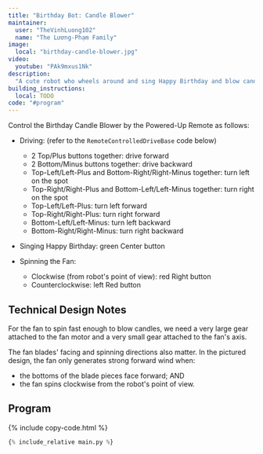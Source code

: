 ```yaml
---
title: "Birthday Bot: Candle Blower"
maintainer:
  user: "TheVinhLuong102"
  name: "The Lương-Phạm Family"
image:
  local: "birthday-candle-blower.jpg"
video:
  youtube: "PAk9mxus1Nk"
description:
  "A cute robot who wheels around and sing Happy Birthday and blow candles by its powerful fan! Member of the Lương-Phạm family's Birthday Bots squad, alongside Birthday Cake Cutter and Birthday Gift Presenter."
building_instructions:
  local: TODO
code: "#program"
---
```



Control the Birthday Candle Blower by the Powered-Up Remote as follows:

- Driving: (refer to the `RemoteControlledDriveBase` code below)
  - 2 Top/Plus buttons together: drive forward
  - 2 Bottom/Minus buttons together: drive backward
  - Top-Left/Left-Plus and Bottom-Right/Right-Minus together: turn left on the spot
  - Top-Right/Right-Plus and Bottom-Left/Left-Minus together: turn right on the spot
  - Top-Left/Left-Plus: turn left forward
  - Top-Right/Right-Plus: turn right forward
  - Bottom-Left/Left-Minus: turn left backward
  - Bottom-Right/Right-Minus: turn right backward

- Singing Happy Birthday: green Center button

- Spinning the Fan: 
  - Clockwise (from robot's point of view): red Right button
  - Counterclockwise: left Red button


## Technical Design Notes

For the fan to spin fast enough to blow candles, we need a very large gear attached to the fan motor and a very small gear attached to the fan's axis.

The fan blades' facing and spinning directions also matter. In the pictured design, the fan only generates strong forward wind when:
- the bottoms of the blade pieces face forward; AND
- the fan spins clockwise from the robot's point of view.


## Program

{% include copy-code.html %}
```python
{% include_relative main.py %}
```
